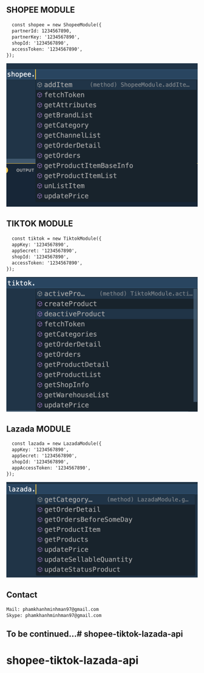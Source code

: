 ## SHOPEE MODULE
```
  const shopee = new ShopeeModule({
  partnerId: 1234567890,
  partnerKey: '1234567890',
  shopId: '1234567890',
  accessToken: '1234567890',
});
```

![alt](./src/assets/shopee.method.png)


## TIKTOK MODULE
```
  const tiktok = new TiktokModule({
  appKey: '1234567890',
  appSecret: '1234567890',
  shopId: '1234567890',
  accessToken: '1234567890',
});
```

![alt](./src/assets/tiktok.method.png)

## Lazada MODULE
```
  const lazada = new LazadaModule({
  appKey: '1234567890',
  appSecret: '1234567890',
  shopId: '1234567890',
  appAccessToken: '1234567890',
});
```
![alt](./src/assets/lazada.method.png)

## Contact
```
Mail: phamkhanhminhman97@gmail.com
Skype: phamkhanhminhman97@gmail.com
```
## To be continued...# shopee-tiktok-lazada-api
# shopee-tiktok-lazada-api
